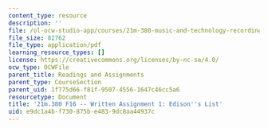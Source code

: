 ```yaml
---
content_type: resource
description: ''
file: /ol-ocw-studio-app/courses/21m-380-music-and-technology-recording-techniques-and-audio-production-fall-2016/e9dc1a4bf730875be4839dc8aa44937c_MIT21M_380F16_assn_wr1.pdf
file_size: 82762
file_type: application/pdf
learning_resource_types: []
license: https://creativecommons.org/licenses/by-nc-sa/4.0/
ocw_type: OCWFile
parent_title: Readings and Assignments
parent_type: CourseSection
parent_uid: 1f775d66-f81f-9507-4556-1647c46cc5a6
resourcetype: Document
title: '21m.380 F16 -- Written Assignment 1: Edison''s List'
uid: e9dc1a4b-f730-875b-e483-9dc8aa44937c
---
```

